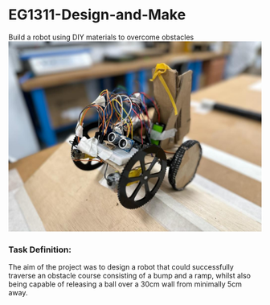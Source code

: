 # EG1311-Design-and-Make

Build a robot using DIY materials to overcome obstacles
![final robot image](Final_Robot.jpg)

### Task Definition:

The aim of the project was to design a robot that could successfully traverse an obstacle course consisting of a
bump and a ramp, whilst also being capable of releasing a ball over a 30cm wall from minimally 5cm away.
